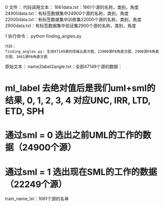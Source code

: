 0   文件：
	代码调用文本：
	1661data.txt：1661个源的名称，类别，角度
	24900data.txt：有标签数据集中24900个源的名称，类别，角度
	22000data.txt：有标签数据集中训练集22000个源的名称，类别，角度
	2900data.txt：有标签数据集中验证集2900个源的名称，类别，角度

1	执行命令：
		python finding_angles.py
		
	代码：
	finding_angles.py: 生成47149源的信噪比直方图、22000源PA角直方图、2900源PA角直方图、1661源PA角直方图



原始文本：
name2label2angle.txt：全部47149个源的数据：
# ml_label 去绝对值后是我们uml+sml的结果, 0, 1, 2, 3, 4 对应UNC, IRR, LTD, ETD, SPH 
# 通过sml = 0 选出之前UML的工作的数据（24900个源） 
# 通过sml = 1 选出现在SML的工作的数据（22249个源）
train_name_lst：1661个源的名单